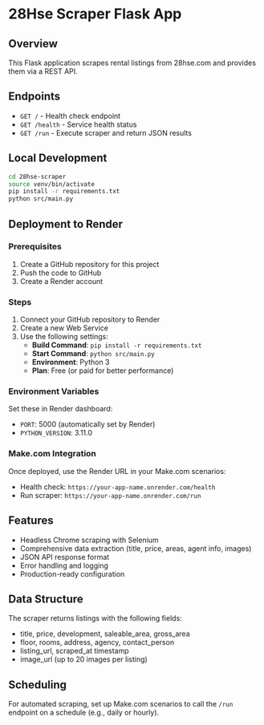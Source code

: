 # 28Hse Scraper Flask App

## Overview
This Flask application scrapes rental listings from 28hse.com and provides them via a REST API.

## Endpoints
- `GET /` - Health check endpoint
- `GET /health` - Service health status
- `GET /run` - Execute scraper and return JSON results

## Local Development
```bash
cd 28hse-scraper
source venv/bin/activate
pip install -r requirements.txt
python src/main.py
```

## Deployment to Render

### Prerequisites
1. Create a GitHub repository for this project
2. Push the code to GitHub
3. Create a Render account

### Steps
1. Connect your GitHub repository to Render
2. Create a new Web Service
3. Use the following settings:
   - **Build Command**: `pip install -r requirements.txt`
   - **Start Command**: `python src/main.py`
   - **Environment**: Python 3
   - **Plan**: Free (or paid for better performance)

### Environment Variables
Set these in Render dashboard:
- `PORT`: 5000 (automatically set by Render)
- `PYTHON_VERSION`: 3.11.0

### Make.com Integration
Once deployed, use the Render URL in your Make.com scenarios:
- Health check: `https://your-app-name.onrender.com/health`
- Run scraper: `https://your-app-name.onrender.com/run`

## Features
- Headless Chrome scraping with Selenium
- Comprehensive data extraction (title, price, areas, agent info, images)
- JSON API response format
- Error handling and logging
- Production-ready configuration

## Data Structure
The scraper returns listings with the following fields:
- title, price, development, saleable_area, gross_area
- floor, rooms, address, agency, contact_person
- listing_url, scraped_at timestamp
- image_url (up to 20 images per listing)

## Scheduling
For automated scraping, set up Make.com scenarios to call the `/run` endpoint on a schedule (e.g., daily or hourly).

